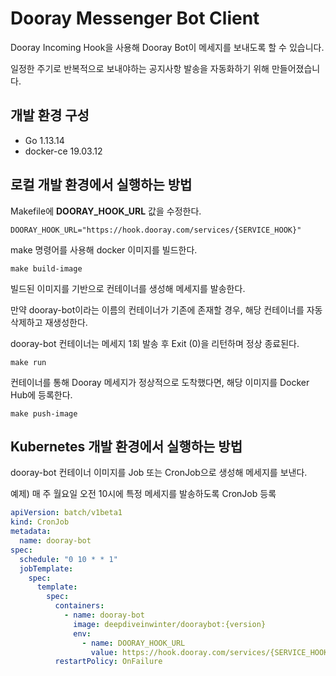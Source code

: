 # Dooray Messenger Bot Client

Dooray Incoming Hook을 사용해 Dooray Bot이 메세지를 보내도록 할 수 있습니다.

일정한 주기로 반복적으로 보내야하는 공지사항 발송을 자동화하기 위해 만들어졌습니다.
 
## 개발 환경 구성
* Go 1.13.14
* docker-ce 19.03.12

## 로컬 개발 환경에서 실행하는 방법

Makefile에 **DOORAY_HOOK_URL** 값을 수정한다.
```
DOORAY_HOOK_URL="https://hook.dooray.com/services/{SERVICE_HOOK}"
```

make 명령어를 사용해 docker 이미지를 빌드한다.
```
make build-image
```

빌드된 이미지를 기반으로 컨테이너를 생성해 메세지를 발송한다.

만약 dooray-bot이라는 이름의 컨테이너가 기존에 존재할 경우, 해당 컨테이너를 자동 삭제하고 재생성한다.

dooray-bot 컨테이너는 메세지 1회 발송 후 Exit (0)을 리턴하며 정상 종료된다.
```
make run
```

컨테이너를 통해 Dooray 메세지가 정상적으로 도착했다면, 해당 이미지를 Docker Hub에 등록한다.
```
make push-image
```

## Kubernetes 개발 환경에서 실행하는 방법

dooray-bot 컨테이너 이미지를 Job 또는 CronJob으로 생성해 메세지를 보낸다.

예제) 매 주 월요일 오전 10시에 특정 메세지를 발송하도록 CronJob 등록

```yaml
apiVersion: batch/v1beta1
kind: CronJob
metadata:
  name: dooray-bot
spec:
  schedule: "0 10 * * 1"
  jobTemplate:
    spec:
      template:
        spec:
          containers:
            - name: dooray-bot
              image: deepdiveinwinter/dooraybot:{version}
              env:
                - name: DOORAY_HOOK_URL
                  value: https://hook.dooray.com/services/{SERVICE_HOOK}
          restartPolicy: OnFailure
```
